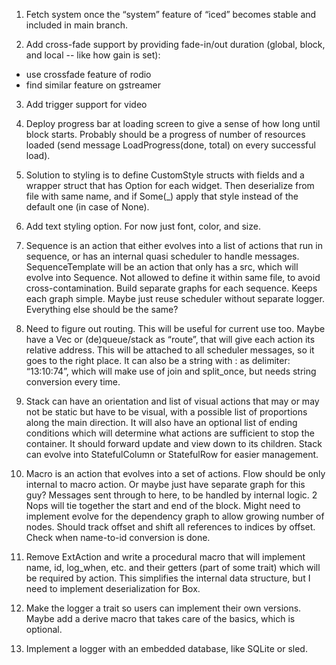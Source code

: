 1. Fetch system once the “system” feature of “iced” becomes stable and included in main branch.

2. Add cross-fade support by providing fade-in/out duration (global, block, and local -- like how gain is set):
- use crossfade feature of rodio
- find similar feature on gstreamer

3. Add trigger support for video

4. Deploy progress bar at loading screen to give a sense of how long until block starts. Probably should be a progress of number of resources loaded (send message LoadProgress(done, total) on every successful load).

5. Solution to styling is to define CustomStyle structs with fields and a wrapper struct that has Option<T>  for each widget. Then deserialize from file with same name, and if Some(_) apply that style instead of the default one (in case of None).

6. Add text styling option. For now just font, color, and size.

7. Sequence is an action that either evolves into a list of actions that run in sequence, or has an internal quasi scheduler to handle messages. SequenceTemplate will be an action that only has a src, which will evolve into Sequence. Not allowed to define it within same file, to avoid cross-contamination. Build separate graphs for each sequence. Keeps each graph simple. Maybe just reuse scheduler without separate logger. Everything else should be the same?

8. Need to figure out routing. This will be useful for current use too. Maybe have a Vec<usize> or (de)queue/stack as “route”, that will give each action its relative address. This will be attached to all scheduler messages, so it goes to the right place. It can also be a string with : as delimiter: “13:10:74”, which will make use of join and split_once, but needs string conversion every time.

9. Stack can have an orientation and list of visual actions that may or may not be static but have to be visual, with a possible list of proportions along the main direction. It will also have an optional list of ending conditions which will determine what actions are sufficient to stop the container. It should forward update and view down to its children. Stack can evolve into StatefulColumn or StatefulRow for easier management.

10. Macro is an action that evolves into a set of actions. Flow should be only internal to macro action. Or maybe just have separate graph for this guy? Messages sent through to here, to be handled by internal logic.  2 Nops will tie together the start and end of the block. Might need to implement evolve for the dependency graph to allow growing number of nodes. Should track offset and shift all references to indices by offset. Check when name-to-id conversion is done.

11. Remove ExtAction and write a procedural macro that will implement name, id, log_when, etc. and their getters (part of some trait) which will be required by action. This simplifies the internal data structure, but I need to implement deserialization for Box<dyn Action>.

12. Make the logger a trait so users can implement their own versions. Maybe add a derive macro that takes care of the basics, which is optional.

13. Implement a logger with an embedded database, like SQLite or sled.
